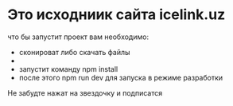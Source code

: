 # Это исходниик сайта icelink.uz

что бы запустит проект вам необходимо:
- сконироват либо скачать файлы
- 
- запустит команду npm install
- после этого npm run dev для запуска в режиме разработки


Не забудте нажат на звездочку и подписатся 



